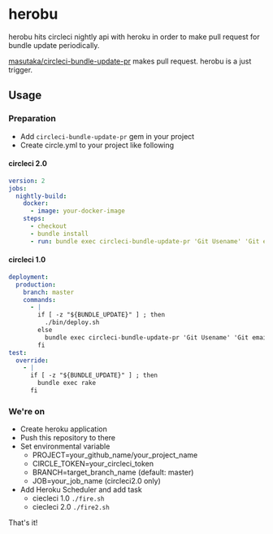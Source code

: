 # herobu

herobu hits circleci nightly api with heroku in order to make pull request for bundle update periodically.

[masutaka/circleci-bundle-update-pr](https://github.com/masutaka/circleci-bundle-update-pr) makes pull request. herobu is a just trigger.

## Usage

### Preparation

- Add `circleci-bundle-update-pr` gem in your project
- Create circle.yml to your project like following

#### circleci 2.0

```yaml
version: 2
jobs:
  nightly-build:
    docker:
      - image: your-docker-image
    steps:
      - checkout
      - bundle install
      - run: bundle exec circleci-bundle-update-pr 'Git Usename' 'Git email address'
```


#### circleci 1.0

```yaml
deployment:
  production:
    branch: master
    commands:
      - |
        if [ -z "${BUNDLE_UPDATE}" ] ; then
          ./bin/deploy.sh
        else
          bundle exec circleci-bundle-update-pr 'Git Usename' 'Git email address'
        fi
test:
  override:
    - |
      if [ -z "${BUNDLE_UPDATE}" ] ; then
        bundle exec rake
      fi
```

### We're on

- Create heroku application
- Push this repository to there
- Set environmental variable
    - PROJECT=your_github_name/your_project_name
    - CIRCLE_TOKEN=your_circleci_token
    - BRANCH=target_branch_name (default: master)    
    - JOB=your_job_name (circleci2.0 only)
- Add Heroku Scheduler and add task
  - ciecleci 1.0 `./fire.sh`
  - ciecleci 2.0 `./fire2.sh`

That's it!
